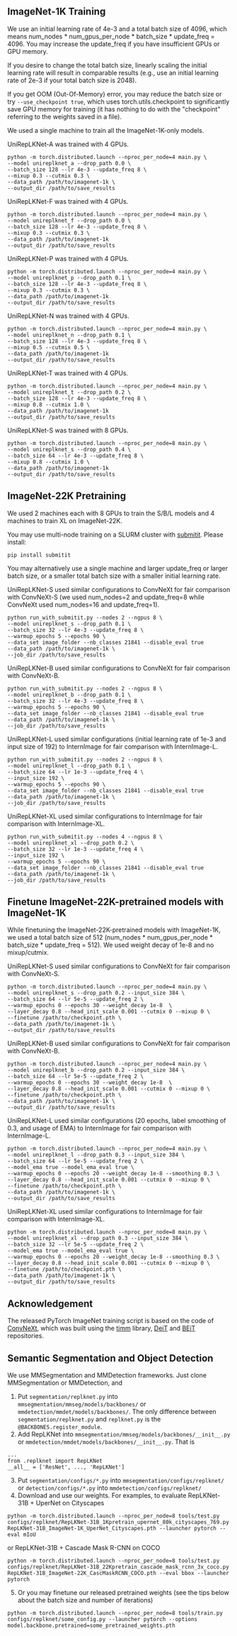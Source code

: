 ## ImageNet-1K Training

We use an initial learning rate of 4e-3 and a total batch size of 4096, which means num_nodes * num_gpus_per_node * batch_size * update_freq = 4096. You may increase the update_freq if you have insufficient GPUs or GPU memory.

If you desire to change the total batch size, linearly scaling the initial learning rate will result in comparable results (e.g., use an initial learning rate of 2e-3 if your total batch size is 2048).

If you get OOM (Out-Of-Memory) error, you may reduce the batch size or try ```--use_checkpoint true```, which uses torch.utils.checkpoint to significantly save GPU memory for training (it has nothing to do with the "checkpoint" referring to the weights saved in a file).

We used a single machine to train all the ImageNet-1K-only models.

UniRepLKNet-A was trained with 4 GPUs.
```
python -m torch.distributed.launch --nproc_per_node=4 main.py \
--model unireplknet_a --drop_path 0.0 \
--batch_size 128 --lr 4e-3 --update_freq 8 \
--mixup 0.3 --cutmix 0.3 \
--data_path /path/to/imagenet-1k \
--output_dir /path/to/save_results
```
UniRepLKNet-F was trained with 4 GPUs.
```
python -m torch.distributed.launch --nproc_per_node=4 main.py \
--model unireplknet_f --drop_path 0.0 \
--batch_size 128 --lr 4e-3 --update_freq 8 \
--mixup 0.3 --cutmix 0.3 \
--data_path /path/to/imagenet-1k 
--output_dir /path/to/save_results
```
UniRepLKNet-P was trained with 4 GPUs.
```
python -m torch.distributed.launch --nproc_per_node=4 main.py \
--model unireplknet_p --drop_path 0.1 \
--batch_size 128 --lr 4e-3 --update_freq 8 \
--mixup 0.3 --cutmix 0.3 \
--data_path /path/to/imagenet-1k 
--output_dir /path/to/save_results
```
UniRepLKNet-N was trained with 4 GPUs.
```
python -m torch.distributed.launch --nproc_per_node=4 main.py \
--model unireplknet_n --drop_path 0.1 \
--batch_size 128 --lr 4e-3 --update_freq 8 \
--mixup 0.5 --cutmix 0.5 \
--data_path /path/to/imagenet-1k 
--output_dir /path/to/save_results
```
UniRepLKNet-T was trained with 4 GPUs.
```
python -m torch.distributed.launch --nproc_per_node=4 main.py \
--model unireplknet_t --drop_path 0.2 \
--batch_size 128 --lr 4e-3 --update_freq 8 \
--mixup 0.8 --cutmix 1.0 \
--data_path /path/to/imagenet-1k 
--output_dir /path/to/save_results
```
UniRepLKNet-S was trained with 8 GPUs.
```
python -m torch.distributed.launch --nproc_per_node=8 main.py \
--model unireplknet_s --drop_path 0.4 \
--batch_size 64 --lr 4e-3 --update_freq 8 \
--mixup 0.8 --cutmix 1.0 \
--data_path /path/to/imagenet-1k 
--output_dir /path/to/save_results
```

## ImageNet-22K Pretraining

We used 2 machines each with 8 GPUs to train the S/B/L models and 4 machines to train XL on ImageNet-22K.

You may use multi-node training on a SLURM cluster with [submitit](https://github.com/facebookincubator/submitit). Please install:
```
pip install submitit
```

You may alternatively use a single machine and larger update_freq or larger batch size, or a smaller total batch size with a smaller initial learning rate.

UniRepLKNet-S used similar configurations to ConvNeXt for fair comparison with ConvNeXt-S (we used num_nodes=2 and update_freq=8 while ConvNeXt used num_nodes=16 and update_freq=1).
```
python run_with_submitit.py --nodes 2 --ngpus 8 \
--model unireplknet_s --drop_path 0.1 \
--batch_size 32 --lr 4e-3 --update_freq 8 \
--warmup_epochs 5 --epochs 90 \
--data_set image_folder --nb_classes 21841 --disable_eval true 
--data_path /path/to/imagenet-1k \
--job_dir /path/to/save_results
```
UniRepLKNet-B used similar configurations to ConvNeXt for fair comparison with ConvNeXt-B.
```
python run_with_submitit.py --nodes 2 --ngpus 8 \
--model unireplknet_b --drop_path 0.1 \
--batch_size 32 --lr 4e-3 --update_freq 8 \
--warmup_epochs 5 --epochs 90 \
--data_set image_folder --nb_classes 21841 --disable_eval true 
--data_path /path/to/imagenet-1k \
--job_dir /path/to/save_results
```
UniRepLKNet-L used similar configurations (initial learning rate of 1e-3 and input size of 192) to InternImage for fair comparison with InternImage-L.
```
python run_with_submitit.py --nodes 2 --ngpus 8 \
--model unireplknet_l --drop_path 0.1 \
--batch_size 64 --lr 1e-3 --update_freq 4 \
--input_size 192 \
--warmup_epochs 5 --epochs 90 \
--data_set image_folder --nb_classes 21841 --disable_eval true 
--data_path /path/to/imagenet-1k \
--job_dir /path/to/save_results
```
UniRepLKNet-XL used similar configurations to InternImage for fair comparison with InternImage-XL.
```
python run_with_submitit.py --nodes 4 --ngpus 8 \
--model unireplknet_xl --drop_path 0.2 \
--batch_size 32 --lr 1e-3 --update_freq 4 \
--input_size 192 \
--warmup_epochs 5 --epochs 90 \
--data_set image_folder --nb_classes 21841 --disable_eval true 
--data_path /path/to/imagenet-1k \
--job_dir /path/to/save_results
```

## Finetune ImageNet-22K-pretrained models with ImageNet-1K

While finetuning the ImageNet-22K-pretrained models with ImageNet-1K, we used a total batch size of 512 (num_nodes * num_gpus_per_node * batch_size * update_freq = 512). We used weight decay of 1e-8 and no mixup/cutmix.

UniRepLKNet-S used similar configurations to ConvNeXt for fair comparison with ConvNeXt-S.
```
python -m torch.distributed.launch --nproc_per_node=4 main.py \
--model unireplknet_s --drop_path 0.2 --input_size 384 \
--batch_size 64 --lr 5e-5 --update_freq 2 \
--warmup_epochs 0 --epochs 30 --weight_decay 1e-8  \
--layer_decay 0.8 --head_init_scale 0.001 --cutmix 0 --mixup 0 \
--finetune /path/to/checkpoint.pth \
--data_path /path/to/imagenet-1k \
--output_dir /path/to/save_results
```
UniRepLKNet-B used similar configurations to ConvNeXt for fair comparison with ConvNeXt-B.
```
python -m torch.distributed.launch --nproc_per_node=4 main.py \
--model unireplknet_b --drop_path 0.2 --input_size 384 \
--batch_size 64 --lr 5e-5 --update_freq 2 \
--warmup_epochs 0 --epochs 30 --weight_decay 1e-8  \
--layer_decay 0.8 --head_init_scale 0.001 --cutmix 0 --mixup 0 \
--finetune /path/to/checkpoint.pth \
--data_path /path/to/imagenet-1k \
--output_dir /path/to/save_results
```
UniRepLKNet-L used similar configurations (20 epochs, label smoothing of 0.3, and usage of EMA) to InternImage for fair comparison with InternImage-L.
```
python -m torch.distributed.launch --nproc_per_node=4 main.py \
--model unireplknet_l --drop_path 0.3 --input_size 384 \
--batch_size 64 --lr 5e-5 --update_freq 2 \
--model_ema true --model_ema_eval true \
--warmup_epochs 0 --epochs 20 --weight_decay 1e-8 --smoothing 0.3 \
--layer_decay 0.8 --head_init_scale 0.001 --cutmix 0 --mixup 0 \
--finetune /path/to/checkpoint.pth \
--data_path /path/to/imagenet-1k \
--output_dir /path/to/save_results
```
UniRepLKNet-XL used similar configurations to InternImage for fair comparison with InternImage-XL.
```
python -m torch.distributed.launch --nproc_per_node=8 main.py \
--model unireplknet_xl --drop_path 0.3 --input_size 384 \
--batch_size 32 --lr 5e-5 --update_freq 2 \
--model_ema true --model_ema_eval true \
--warmup_epochs 0 --epochs 20 --weight_decay 1e-8 --smoothing 0.3 \
--layer_decay 0.8 --head_init_scale 0.001 --cutmix 0 --mixup 0 \
--finetune /path/to/checkpoint.pth \
--data_path /path/to/imagenet-1k \
--output_dir /path/to/save_results
```

## Acknowledgement
The released PyTorch ImageNet training script is based on the code of [ConvNeXt](https://github.com/facebookresearch/ConvNeXt), which was built using the [timm](https://github.com/rwightman/pytorch-image-models) library, [DeiT](https://github.com/facebookresearch/deit) and [BEiT](https://github.com/microsoft/unilm/tree/master/beit) repositories.

## Semantic Segmentation and Object Detection

We use MMSegmentation and MMDetection frameworks. Just clone MMSegmentation or MMDetection, and

1. Put ```segmentation/replknet.py``` into ```mmsegmentation/mmseg/models/backbones/``` or ```mmdetection/mmdet/models/backbones/```. The only difference between ```segmentation/replknet.py``` and ```replknet.py``` is the ```@BACKBONES.register_module```.
2. Add RepLKNet into ```mmsegmentation/mmseg/models/backbones/__init__.py``` or ```mmdetection/mmdet/models/backbones/__init__.py```. That is
  ```
  ...
  from .replknet import RepLKNet
  __all__ = ['ResNet', ..., 'RepLKNet']
  ```
3. Put ```segmentation/configs/*.py``` into ```mmsegmentation/configs/replknet/``` or ```detection/configs/*.py``` into ```mmdetection/configs/replknet/```
4. Download and use our weights. For examples, to evaluate RepLKNet-31B + UperNet on Cityscapes
  ```
  python -m torch.distributed.launch --nproc_per_node=8 tools/test.py configs/replknet/RepLKNet-31B_1Kpretrain_upernet_80k_cityscapes_769.py RepLKNet-31B_ImageNet-1K_UperNet_Cityscapes.pth --launcher pytorch --eval mIoU
  ```
  or RepLKNet-31B + Cascade Mask R-CNN on COCO
  ```
  python -m torch.distributed.launch --nproc_per_node=8 tools/test.py configs/replknet/RepLKNet-31B_22Kpretrain_cascade_mask_rcnn_3x_coco.py RepLKNet-31B_ImageNet-22K_CascMaskRCNN_COCO.pth --eval bbox --launcher pytorch
  ```
5. Or you may finetune our released pretrained weights (see the tips below about the batch size and number of iterations)
  ```
  python -m torch.distributed.launch --nproc_per_node=8 tools/train.py configs/replknet/some_config.py --launcher pytorch --options model.backbone.pretrained=some_pretrained_weights.pth
  ```
  